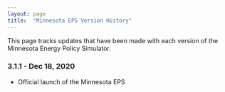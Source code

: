 ```yaml
---
layout: page
title:	"Minnesota EPS Version History"
---
```

This page tracks updates that have been made with each version of the Minnesota Energy Policy Simulator.

### **3.1.1 - Dec 18, 2020**

* Official launch of the Minnesota EPS

